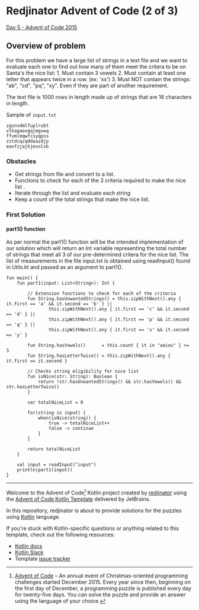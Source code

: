 # Redjinator Advent of Code (2 of 3)

[Day 5 - Advent of Code 2015](https://adventofcode.com/2015/day/5)

## Overview of problem
For this problem we have a large list of strings in a text file and we want to evaluate each one to find out how many of them meet the critera to be on Santa's the nice list:
    1. Must contain 3 vowels
    2. Must contain at least one letter that appears twice in a row. (ex: 'xx')
    3. Must NOT contain the strings: "ab", "cd", "pq", "xy". Even if they are part of another requirement.

The text file is 1000 rows in length made up of strings that are 16 characters in length.

Sample of `input.txt`
```
zgsnvdmlfuplrubt
vlhagaovgqjmgvwq
ffumlmqwfcsyqpss
zztdcqzqddaazdjp
eavfzjajkjesnlsb
```

### Obstacles
* Get strings from file and convert to a list.
* Functions to check for each of the 3 criteria required to make the nice list .
* Iterate through the list and evaluate each string
* Keep a count of the total strings that make the nice list.

### First Solution

#### part1() function
As per normal the part1() function will be the intended implementation of our solution which will return an Int variable representing the total number of strings that meet all 3 of our pre-determined critera for the nice list. The list of measurements in the file input.txt is obtained using readInput() found in Utils.kt and passed as an argument to part1().
```
fun main() {
    fun part1(input: List<String>): Int {

        // Extension functions to check for each of the criteria
        fun String.hasUnwantedStrings() = this.zipWithNext().any { it.first == 'a' && it.second == 'b' } ||
                this.zipWithNext().any { it.first == 'c' && it.second == 'd' } ||
                this.zipWithNext().any { it.first == 'p' && it.second == 'q' } ||
                this.zipWithNext().any { it.first == 'x' && it.second == 'y' }

        fun String.hasVowels()      = this.count { it in "aeiou" } >= 3
        fun String.hasLetterTwice() = this.zipWithNext().any { it.first == it.second }

        // Checks string eligibility for nice list
        fun isNice(str: String): Boolean {
            return !str.hasUnwantedStrings() && str.hasVowels() && str.hasLetterTwice()
        }

        var totalNiceList = 0

        for(string in input) {
            when(isNice(string)) {
                true -> totalNiceList++
                false -> continue
            }
        }

        return totalNiceList
    }
    
    val input = readInput("input")
    println(part1(input))
}
```
---

Welcome to the Advent of Code[^aoc] Kotlin project created by [redjinator][github] using the [Advent of Code Kotlin Template][template] delivered by JetBrains.

In this repository, redjinator is about to provide solutions for the puzzles using [Kotlin][kotlin] language.

If you're stuck with Kotlin-specific questions or anything related to this template, check out the following resources:

- [Kotlin docs][docs]
- [Kotlin Slack][slack]
- Template [issue tracker][issues]


[^aoc]:
    [Advent of Code][aoc] – An annual event of Christmas-oriented programming challenges started December 2015.
    Every year since then, beginning on the first day of December, a programming puzzle is published every day for twenty-five days.
    You can solve the puzzle and provide an answer using the language of your choice.

[aoc]: https://adventofcode.com
[docs]: https://kotlinlang.org/docs/home.html
[github]: https://github.com/redjinator
[issues]: https://github.com/kotlin-hands-on/advent-of-code-kotlin-template/issues
[kotlin]: https://kotlinlang.org
[slack]: https://surveys.jetbrains.com/s3/kotlin-slack-sign-up
[template]: https://github.com/kotlin-hands-on/advent-of-code-kotlin-template
